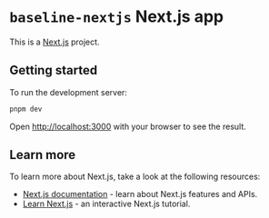 # `baseline-nextjs` Next.js app

This is a [Next.js](https://nextjs.org/) project.

## Getting started

To run the development server:

```bash
pnpm dev
```

Open [http://localhost:3000](http://localhost:3000) with your browser to see the result.

## Learn more

To learn more about Next.js, take a look at the following resources:

- [Next.js documentation](https://nextjs.org/docs) - learn about Next.js features and APIs.
- [Learn Next.js](https://nextjs.org/learn) - an interactive Next.js tutorial.
